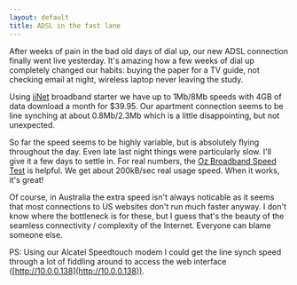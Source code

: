 ```yaml
---
layout: default
title: ADSL in the fast lane
---
```


After weeks of pain in the bad old days of dial up, our new ADSL connection
finally went live yesterday. It's amazing how a few weeks of dial up completely
changed our habits: buying the paper for a TV guide, not checking email at
night, wireless laptop never leaving the study.

Using [iiNet](http://www.iinet.net.au) broadband starter we have up to 1Mb/8Mb
speeds with 4GB of data download a month for $39.95. Our apartment connection
seems to be line synching at about 0.8Mb/2.3Mb which is a little disappointing,
but not unexpected.

So far the speed seems to be highly variable, but is absolutely flying
throughout the day. Even late last night things were particularly slow. I'll
give it a few days to settle in. For real numbers, the [Oz Broadband Speed
Test](http://members.optusnet.com.au/djalexm/speedtest/) is helpful. We get
about 200kB/sec real usage speed. When it works, it's great!


Of course, in Australia the extra speed isn't always noticable as it seems that
most connections to US websites don't run much faster anyway.  I don't know
where the bottleneck is for these, but I guess that's the beauty of the
seamless connectivity / complexity of the Internet.  Everyone can blame someone
else.

PS: Using our Alcatel Speedtouch modem I could get the line synch speed through
a lot of fiddling around to access the web interface
([http://10.0.0.138](http://10.0.0.138)).
